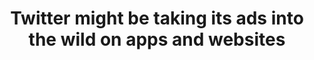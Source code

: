 ---
categories: all_articles
provider_display: "www.theverge.com"
provider_name: "www.theverge.com"
favicon_url: https://cdn0.vox-cdn.com/images/verge/favicon.vc44a54f.ico
title: "Twitter might be taking its ads into the wild on apps and websites"
published: 2015-01-11
source: http://www.theverge.com/2015/1/9/7519301/twitter-hawking-ads-for-apps-and-sites
thumbnail: https://cdn1.vox-cdn.com/thumbor/yQqqZKmub_wBt7hSR01a6qR3yPs=/0x30:640x390/1200x675/cdn0.vox-cdn.com/uploads/chorus_image/image/45189144/new_twitter_bird.0.png
---